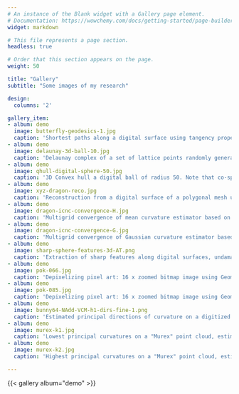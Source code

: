 ```yaml
---
# An instance of the Blank widget with a Gallery page element.
# Documentation: https://wowchemy.com/docs/getting-started/page-builder/
widget: markdown

# This file represents a page section.
headless: true

# Order that this section appears on the page.
weight: 50

title: "Gallery"
subtitle: "Some images of my research"

design:
  columns: '2'

gallery_item:
- album: demo
  image: butterfly-geodesics-1.jpg
  caption: 'Shortest paths along a digital surface using tangency property given by full convexity. Note that induced distances are Euclidean in every planar (even slanted) parts of the digital surface.'
- album: demo
  image: delaunay-3d-ball-10.jpg
  caption: 'Delaunay complex of a set of lattice points randomly generated within a ball of radius 10. Note that co-sphericities of more than 4 points are quite frequent in lattice spaces, and Delaunay cells may thus not be tetrahedra. Module Quickhull of DGtal allows you to compute the Delaunay complex of lattice/rational points in arbitrary dimension.'  
- album: demo
  image: qhull-digital-sphere-50.jpg
  caption: '3D Convex hull a digital ball of radius 50. Note that co-sphericities of more than 4 points are quite frequent in lattice spaces, and the convex hull has many non triangular faces. Module Quickhull of DGtal allows you to compute the convex hull of lattice/rational points in arbitrary dimension.'
- album: demo
  image: xyz-dragon-reco.jpg
  caption: 'Reconstruction from a digital surface of a polygonal mesh using a variational model written in discrete calculus. The model optimizes the estimated area of each quad facet so that this area target an area estimated from an estimated normal vector. We obtain a quad surface with non degenerated quads.'
- album: demo
  image: dragon-icnc-convergence-H.jpg
  caption: 'Multigrid convergence of mean curvature estimator based on Corrected Normal Current. The finer the sampling, the more stable are the curvature estimations.'
- album: demo
  image: dragon-icnc-convergence-G.jpg
  caption: 'Multigrid convergence of Gaussian curvature estimator based on Corrected Normal Current. The finer the sampling, the more stable are the curvature estimations.'
- album: demo
  image: sharp-sphere-features-3d-AT.png
  caption: 'Extraction of sharp features along digital surfaces, undamaged or noisy, using a discrete calculus formulation of the Ambrosio-Tortorelli functional.'
- album: demo
  image: pok-066.jpg
  caption: 'Depixelizing pixel art: 16 x zoomed bitmap image using Geometric Total Variation.'
- album: demo
  image: pok-085.jpg
  caption: 'Depixelizing pixel art: 16 x zoomed bitmap image using Geometric Total Variation.'
- album: demo
  image: bunny64-NAdd-VCM-h1-dirs-fine-1.png
  caption: 'Estimated principal directions of curvature on a digitized Stanford bunny shape (resolution 64x64x64) using corrected curvature measures; principal curvatures are depicted using colors (blue is very low negative, cyan is low negative, black is zero, yellow is high positive, red is very high positive).' 
- album: demo
  image: murex-k1.jpg
  caption: 'Lowest principal curvatures on a "Murex" point cloud, estimated using randomized corrected curvature measures.'
- album: demo
  image: murex-k2.jpg
  caption: 'Highest principal curvatures on a "Murex" point cloud, estimated using randomized corrected curvature measures.'

---
```


{{< gallery album="demo" >}}

